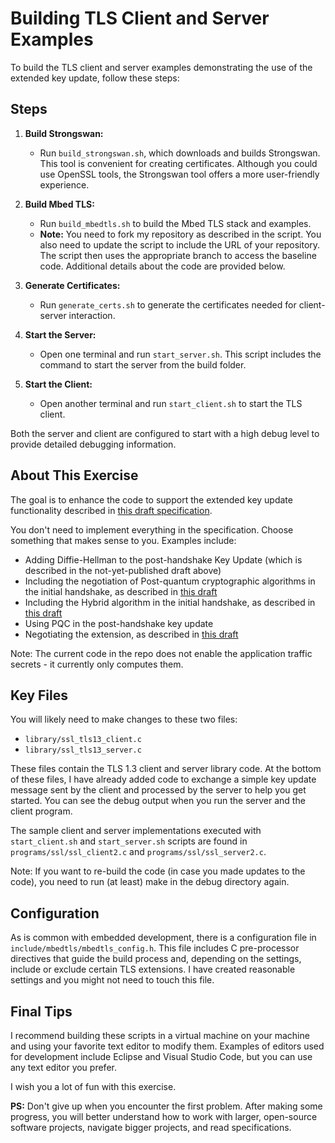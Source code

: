 # Building TLS Client and Server Examples

To build the TLS client and server examples demonstrating the use of the extended key update, follow these steps:

## Steps

1. **Build Strongswan:**
    - Run `build_strongswan.sh`, which downloads and builds Strongswan. This tool is convenient for creating certificates. Although you could use OpenSSL tools, the Strongswan tool offers a more user-friendly experience.

2. **Build Mbed TLS:**
    - Run `build_mbedtls.sh` to build the Mbed TLS stack and examples.
    - **Note:** You need to fork my repository as described in the script. You also need to update the script to include the URL of your repository. The script then uses the appropriate branch to access the baseline code. Additional details about the code are provided below.

3. **Generate Certificates:**
    - Run `generate_certs.sh` to generate the certificates needed for client-server interaction.

4. **Start the Server:**
    - Open one terminal and run `start_server.sh`. This script includes the command to start the server from the build folder.

5. **Start the Client:**
    - Open another terminal and run `start_client.sh` to start the TLS client.

Both the server and client are configured to start with a high debug level to provide detailed debugging information.

## About This Exercise

The goal is to enhance the code to support the extended key update functionality described in [this draft specification](https://hannestschofenig.github.io/tls-key-update/draft-tschofenig-tls-extended-key-update.html).

You don't need to implement everything in the specification. Choose something that makes sense to you. Examples include:

- Adding Diffie-Hellman to the post-handshake Key Update (which is described in the not-yet-published draft above)
- Including the negotiation of Post-quantum cryptographic algorithms in the initial handshake, as described in [this draft](https://www.ietf.org/archive/id/draft-connolly-tls-mlkem-key-agreement-01.html)
- Including the Hybrid algorithm in the initial handshake, as described in [this draft](https://datatracker.ietf.org/doc/html/draft-ietf-tls-hybrid-design)
- Using PQC in the post-handshake key update
- Negotiating the extension, as described in [this draft](https://datatracker.ietf.org/doc/draft-ietf-tls-tlsflags/)

Note: The current code in the repo does not enable the application traffic secrets - it currently only computes them. 

## Key Files

You will likely need to make changes to these two files:

- `library/ssl_tls13_client.c`
- `library/ssl_tls13_server.c`

These files contain the TLS 1.3 client and server library code. At the bottom of these files, I have already added code to exchange a simple key update message sent by the client and processed by the server to help you get started. You can see the debug output when you run the server and the client program. 

The sample client and server implementations executed with `start_client.sh` and `start_server.sh` scripts are found in `programs/ssl/ssl_client2.c` and `programs/ssl/ssl_server2.c`.

Note: If you want to re-build the code (in case you made updates to the code), you need to run (at least) make in the debug directory again.

## Configuration

As is common with embedded development, there is a configuration file in `include/mbedtls/mbedtls_config.h`. This file includes C pre-processor directives that guide the build process and, depending on the settings, include or exclude certain TLS extensions. I have created reasonable settings and you might not need to touch this file.

## Final Tips

I recommend building these scripts in a virtual machine on your machine and using your favorite text editor to modify them. Examples of editors used for development include Eclipse and Visual Studio Code, but you can use any text editor you prefer.

I wish you a lot of fun with this exercise.

**PS:** Don't give up when you encounter the first problem. After making some progress, you will better understand how to work with larger, open-source software projects, navigate bigger projects, and read specifications.
